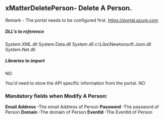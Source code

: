 ## xMatterDeletePerson- Delete A Person.

Remark - The portal needs to be configured first. https://portal.azure.com

##### DLL's to reference
System.XML.dll
System.Data.dll
System.dll
c:\Libs\Newtonsoft.Json.dll
System.Net.dll
##### Libraries to import
NO


You'd need to store the API specific information from the portal.
NO

### Mandatory fields when Modify A Person:
**Email Address**               -The email Address of Person
**Password**			-The password of Person
**Domain**			-The domain of Person
**EventId**			-The EventId of Person
